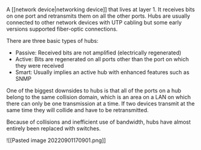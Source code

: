 A [[network device|networking device]] that lives at layer 1. It receives bits on one port and retransmits them on all the other ports. Hubs are usually connected to other network devices with UTP cabling but some early versions supported fiber-optic connections.

There are three basic types of hubs:
- Passive: Received bits are not amplified (electrically regenerated)
- Active: Bits are regenerated on all ports other than the port on which they were received
- Smart: Usually implies an active hub with enhanced features such as SNMP

One of the biggest downsides to hubs is that all of the ports on a hub belong to the same collision domain, which is an area on a LAN on which there can only be one transmission at a time. If two devices transmit at the same time they will collide and have to be retransmitted.

Because of collisions and inefficient use of bandwidth, hubs have almost entirely been replaced with switches.

![[Pasted image 20220901170901.png]]